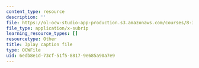 ```yaml
---
content_type: resource
description: ''
file: https://ol-ocw-studio-app-production.s3.amazonaws.com/courses/8-333-statistical-mechanics-i-statistical-mechanics-of-particles-fall-2013/6edb8e1d73cf51f588179e685a90a7e9_tCxonq5r-O8.vtt
file_type: application/x-subrip
learning_resource_types: []
resourcetype: Other
title: 3play caption file
type: OCWFile
uid: 6edb8e1d-73cf-51f5-8817-9e685a90a7e9
---
```

